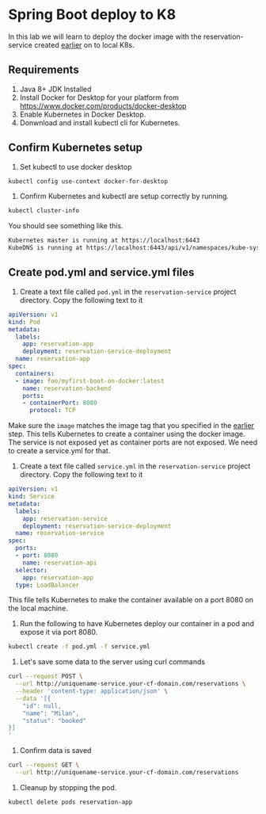 # Spring Boot deploy to K8
In this lab we will learn to deploy the docker image with the reservation-service created [earlier](../boot-docker-demo) on to local K8s.

## Requirements  
1. Java 8+ JDK Installed  
1. Install Docker for Desktop for your platform from <https://www.docker.com/products/docker-desktop>  
1. Enable Kubernetes in Docker Desktop.
1. Donwnload and install kubectl cli for Kubernetes.  

## Confirm Kubernetes setup

1. Set kubectl to use docker desktop
```bash
kubectl config use-context docker-for-desktop
```   

1. Confirm Kubernetes and kubectl are setup correctly by running.
```bash
kubectl cluster-info
```   

You should see something like this.
```bash
Kubernetes master is running at https://localhost:6443
KubeDNS is running at https://localhost:6443/api/v1/namespaces/kube-system/services/kube-dns:dns/proxy
```  

## Create pod.yml and service.yml files      

1. Create a text file called `pod.yml` in the `reservation-service` project directory. Copy the following text to it  

```yaml
apiVersion: v1
kind: Pod
metadata:
  labels:
    app: reservation-app
    deployment: reservation-service-deployment
  name: reservation-app
spec:
  containers:
  - image: foo/myfirst-boot-on-docker:latest
    name: reservation-backend
    ports:
    - containerPort: 8080
      protocol: TCP
```

Make sure the `image` matches the image tag that you specified in the [earlier](../boot-docker-demo) step. This tells Kubernetes to create a container using the docker image. The service is not exposed yet as container ports are not exposed. We need to create a service.yml for that.

1. Create a text file called `service.yml` in the `reservation-service` project directory. Copy the following text to it   

```yaml
apiVersion: v1
kind: Service
metadata:
  labels:
    app: reservation-service
    deployment: reservation-service-deployment
  name: reservation-service
spec:
  ports:
  - port: 8080
    name: reservation-api
  selector:
    app: reservation-app
  type: LoadBalancer
```  
This file tells Kubernetes to make the container available on a port 8080 on the local machine.

1. Run the following to have Kubernetes deploy our container in a pod and expose it via port 8080.   
```bash
kubectl create -f pod.yml -f service.yml
```

1. Let's save some data to the server using curl commands
```bash
curl --request POST \
  --url http://uniquename-service.your-cf-domain.com/reservations \
  --header 'content-type: application/json' \
  --data '[{
	"id": null,
	"name": "Milan",
	"status": "booked"
}]
'
```
1. Confirm data is saved
```bash
curl --request GET \
  --url http://uniquename-service.your-cf-domain.com/reservations
```

1. Cleanup by stopping the pod.
```bash
kubectl delete pods reservation-app
```
